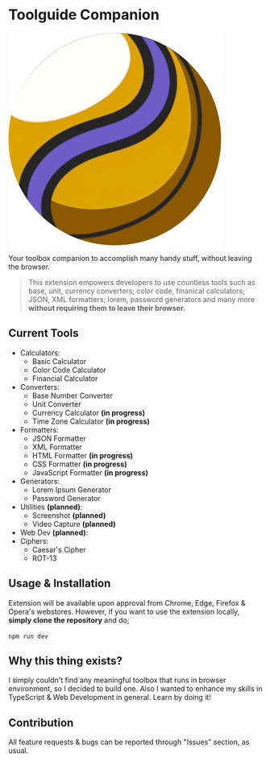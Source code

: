 
# Toolguide Companion
![Toolguide Companion Logo](images/logo/final-icon-without-text-minified.png)

Your toolbox companion to accomplish many handy stuff, without leaving the browser.

> This extension empowers developers to use countless tools such as base, unit, currency converters; color code, finanical calculators; JSON, XML formatters; lorem, password generators and many more **without requiring them to leave their browser.**

## Current Tools

 - Calculators:
	 - Basic Calculator
	 - Color Code Calculator
	 - Financial Calculator
- Converters:
	- Base Number Converter
	- Unit Converter
	- Currency Calculator **(in progress)**
	- Time Zone Calculator **(in progress)**
- Formatters:
	- JSON Formatter
	- XML Formatter
	- HTML Formatter **(in progress)**
	- CSS Formatter **(in progress)**
	- JavaScript Formatter  **(in progress)**
- Generators:
	- Lorem Ipsum Generator
	- Password Generator
- Utilities **(planned)**:
	- Screenshot **(planned)**
	- Video Capture **(planned)**
- Web Dev **(planned)**:
- Ciphers:
	- Caesar's Cipher
	- ROT-13

## Usage & Installation

Extension will be available upon approval from Chrome, Edge, Firefox & Opera's webstores. However, if you want to use the extension locally, **simply clone the repository** and do;

`npm run dev`

## Why this thing exists?

I simply couldn't find any meaningful toolbox that runs in browser environment, so I decided to build one. Also I wanted to enhance my skills in TypeScript & Web Development in general. Learn by doing it!

## Contribution

All feature requests & bugs can be reported through "Issues" section, as usual.
